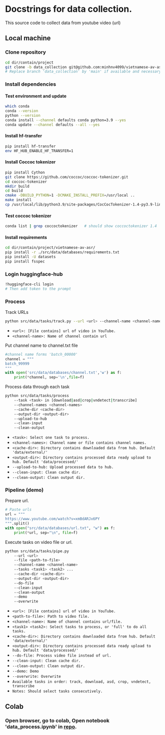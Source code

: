 # Docstrings for data collection.

This source code to collect data from youtube video (url)

## Local machine
### Clone repository
```bash
cd dir/contain/project
git clone -b data_collection git@github.com:minhnv4099/vietnamese-av-asr.git
# Replace branch 'data_collection' by 'main' if available and necessary.
```
### Install dependencies
#### Test environment and update
```bash
which conda 
conda --version 
python --version 
conda install --channel defaults conda python=3.9 --yes
conda update --channel defaults --all --yes
```

#### Install hf-transfer
```bash
pip install hf-transfer
env HF_HUB_ENABLE_HF_TRANSFER=1
```

#### Install Coccoc tokenizer
```bash
pip install Cython
git clone https://github.com/coccoc/coccoc-tokenizer.git
cd coccoc-tokenizer
mkdir build
cd build
cmake -DBUILD_PYTHON=1 -DCMAKE_INSTALL_PREFIX=/usr/local ..
make install
cp /usr/local/lib/python3.9/site-packages/CocCocTokenizer-1.4-py3.9-linux-x86_64.egg/CocCocTokenizer.* /usr/local/lib/python3.9/site-packages
```
#### Test coccoc tokenizer
```bash
conda list | grep coccoctokenizer   # should show coccoctokenizer 1.4
```

#### Install requirements
```bash
cd dir/contain/project/vietnamese-av-asr/
pip install -r ./src/data/databases/requirements.txt
pip install -U datasets
pip install fsspec
```
### Login huggingface-hub
```bash
!huggingface-cli login
# Then add token to the prompt
```
### Process
Track URLs
```bash
python src/data/tasks/track.py --url <url> --channel-name <channel-name>
```
- `<url>: [File contains] url of video in YouTube.`
- `<channel-name>: Name of channel contain url`

Put channel name to channel.txt file
```python
#channel name forms 'batch_00000'
channel = """
batch_99999
"""
with open('src/data/databases/channel.txt','w') as f:
    print(*channel, sep='\n',file=f)
```
Process data through each task
```bash
python src/data/tasks/process 
    --task <task> in [download|asd|crop|vndetect|transcribe] 
    --channel-names <channel-names> 
    --cache-dir <cache-dir>  
    --output-dir <output-dir> 
    --upload-to-hub          
    --clean-input            
    --clean-output           
```


- `<task>: Select one task to process.`
- `<channel-names>: Channel name or file contains channel names.`
- `<cache-dir>: Directory contains downloaded data from hub. Default 'data/external/'`
- `<output-dir>: Directory contains processed data ready upload to hub. Default 'data/processed/'`
- `--upload-to-hub: Upload processed data to hub.`
- `--clean-input: Clean cache dir.`
- `--clean-output: Clean output dir.`

### Pipeline (demo)
Prepare url.
```python
# Paste urls
url = """
https://www.youtube.com/watch?v=xmBdARJx6PY
""".split()
with open("src/data/databases/url.txt", "w") as f:
    print(*url, sep="\n", file=f)
```
Execute tasks on video file or url.
```bash
python src/data/tasks/pipe.py
    --url <url>                     
    --file <path-to-file>    
    --channel-name <channel-name>   
    --tasks <task1> <task2> ...     
    --cache-dir <cache-dir>         
    --output-dir <output-dir>
    --do-file                          
    --clean-input
    --clean-output
    --demo
    --overwrite
```
- `<url>: [File contains] url of video in YouTube.`
- `<path-to-file>: Path to video file.`
- `<channel-name>: Name of channel contains url/file.`
- `<task1> <task2>: Select tasks to process, or 'full' to do all tasks.`
- `<cache-dir>: Directory contains downloaded data from hub. Default 'data/external/'`
- `<output-dir>: Directory contains processed data ready upload to hub. Default 'data/processed/'`
- `--do-file: Process video file instead of url.` 
- `--clean-input: Clean cache dir.`
- `--clean-output: Clean output dir.`
- `--demo: Demo`
- `--overwrite: Overwrite`
- `Available tasks in order: track, download, asd, crop, vndetect, transcribe`
- `Notes: Should select tasks consecutively. `

## Colab
### Open browser, go to colab, Open notebook 'data_process.ipynb' in [repo](https://github.com/minhnv4099/vietnamese-av-asr/tree/data_collection/notebooks).